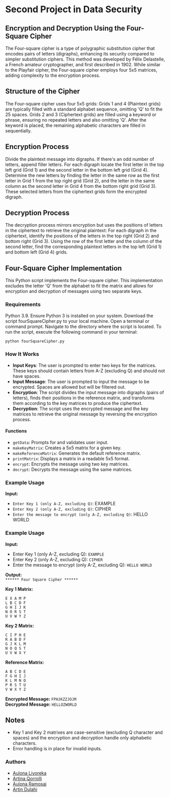# Second Project in Data Security 

## Encryption and Decryption Using the Four-Square Cipher

The Four-square cipher is a type of polygraphic substitution cipher that encodes pairs of letters (digraphs), enhancing its security compared to simpler substitution ciphers. This method was developed by Félix Delastelle, a French amateur cryptographer, and first described in 1902. While similar to the Playfair cipher, the Four-square cipher employs four 5x5 matrices, adding complexity to the encryption process.

## Structure of the Cipher
The Four-square cipher uses four 5x5 grids:
Grids 1 and 4 (Plaintext grids) are typically filled with a standard alphabet sequence, omitting 'Q' to fit the 25 spaces.
Grids 2 and 3 (Ciphertext grids) are filled using a keyword or phrase, ensuring no repeated letters and also omitting 'Q'. After the keyword is placed, the remaining alphabetic characters are filled in sequentially.

## Encryption Process
Divide the plaintext message into digraphs. If there's an odd number of letters, append filler letters.
For each digraph locate the first letter in the top left grid (Grid 1) and the second letter in the bottom left grid (Grid 4). Determine the new letters by finding the letter in the same row as the first letter in Grid 1 from the top right grid (Grid 2), and the letter in the same column as the second letter in Grid 4 from the bottom right grid (Grid 3).
These selected letters from the ciphertext grids form the encrypted digraph.

## Decryption Process
The decryption process mirrors encryption but uses the positions of letters in the ciphertext to retrieve the original plaintext:
For each digraph in the ciphertext, identify the positions of the letters in the top right (Grid 2) and bottom right (Grid 3).
Using the row of the first letter and the column of the second letter, find the corresponding plaintext letters in the top left (Grid 1) and bottom left (Grid 4) grids.

## Four-Square Cipher Implementation
This Python script implements the Four-square cipher. This implementation excludes the letter 'Q' from the alphabet to fit the matrix and allows for encryption and decryption of messages using two separate keys.

### Requirements
Python 3.9. Ensure Python 3 is installed on your system.
Download the script fourSquareCipher.py to your local machine.
Open a terminal or command prompt.
Navigate to the directory where the script is located.
To run the script, execute the following command in your terminal:

```bash
python fourSquareCipher.py
``` 

### How It Works
- **Input Keys**: The user is prompted to enter two keys for the matrices. These keys should contain letters from A-Z (excluding Q) and should not have spaces.
- **Input Message**: The user is prompted to input the message to be encrypted. Spaces are allowed but will be filtered out.
- **Encryption**: The script divides the input message into digraphs (pairs of letters), finds their positions in the reference matrix, and transforms them according to the key matrices to produce the ciphertext.
- **Decryption**: The script uses the encrypted message and the key matrices to retrieve the original message by reversing the encryption process.

#### Functions
- `getData`: Prompts for and validates user input.
- `makeKeyMatrix`: Creates a 5x5 matrix for a given key.
- `makeReferenceMatrix`: Generates the default reference matrix.
- `printMatrix`: Displays a matrix in a readable 5x5 format.
- `encrypt`: Encrypts the message using two key matrices.
- `decrypt`: Decrypts the message using the same matrices.

### Example Usage
**Input:**
- `Enter Key 1 (only A-Z, excluding Q)`: EXAMPLE
- `Enter Key 2 (only A-Z, excluding Q)`: CIPHER
- `Enter the message to encrypt (only A-Z, excluding Q)`: HELLO WORLD

### Example Usage

**Input:**

- Enter Key 1 (only A-Z, excluding Q): `EXAMPLE`
- Enter Key 2 (only A-Z, excluding Q): `CIPHER`
- Enter the message to encrypt (only A-Z, excluding Q): `HELLO WORLD`

**Output:**  
`****** Four Square Cipher ******`

**Key 1 Matrix:**
```
E X A M P
L B C D F
G H I J K
N O R S T
U V W Y Z
```

**Key 2 Matrix:**
```
C I P H E
R A B D F
G J K L M
N O Q S T
U V W X Y
```

**Reference Matrix:**
```
A B C D E
F G H I J
K L M N O
P R S T U
V W X Y Z
```

**Encrypted Message:** `FPHJKZZJOJM`  
**Decrypted Message:** `HELLOZWORLD`

## Notes
- Key 1 and Key 2 matrixes are case-sensitive (excluding Q character and spaces) and the encryption and decryption handle only alphabetic characters.
- Error handling is in place for invalid inputs.


### Authors 

- [Aulona Livoreka](https://github.com/aulonalivoreka)
- [Artina Qorrolli](https://github.com/ArtinaQorrolli)
- [Aulona Ramosaj](https://github.com/aulonaramosaj)
- [Artin Dulahi](https://github.com/ArtinDulahi)

